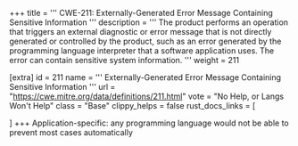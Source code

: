 +++
title = '''
CWE-211: Externally-Generated Error Message Containing Sensitive Information
'''
description	= '''
The product performs an operation that triggers an external diagnostic or error message that is not directly generated or controlled by the product, such as an error generated by the programming language interpreter that a software application uses. The error can contain sensitive system information.
'''
weight = 211

[extra]
id = 211
name = '''
Externally-Generated Error Message Containing Sensitive Information
'''
url = "https://cwe.mitre.org/data/definitions/211.html"
vote = "No Help, or Langs Won't Help"
class = "Base"
clippy_helps = false
rust_docs_links = [
	
]
+++
Application-specific: any programming language would not be able to prevent most cases automatically